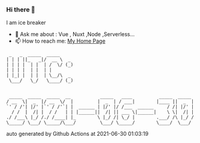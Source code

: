 ### Hi there 👋

I am ice breaker

- 💬 Ask me about : Vue , Nuxt ,Node ,Serverless...
- 📫 How to reach me: [My Home Page](https://icebreaker.top/)

```
 _   _  _____  _____     
| | | ||_   _|/  __ \  _ 
| | | |  | |  | /  \/ (_)
| | | |  | |  | |        
| |_| |  | |  | \__/\  _ 
 \___/   \_/   \____/ (_)
                         
                         
 _____  _____  _____  __           _____   ____          _____  _____ 
/ __  \|  _  |/ __  \/  |         |  _  | / ___|        |____ ||  _  |
`' / /'| |/' |`' / /'`| |  ______ | |/' |/ /___  ______     / /| |/' |
  / /  |  /| |  / /   | | |______||  /| || ___ \|______|    \ \|  /| |
./ /___\ |_/ /./ /____| |_        \ |_/ /| \_/ |        .___/ /\ |_/ /
\_____/ \___/ \_____/\___/         \___/ \_____/        \____/  \___/
```

auto generated by Github Actions at 2021-06-30 01:03:19
